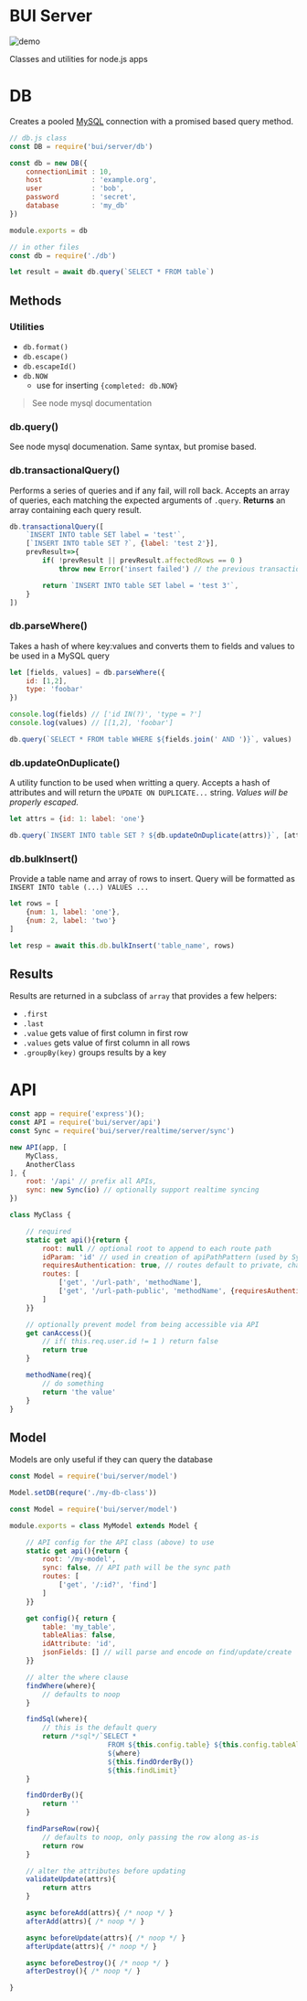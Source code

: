 BUI Server
==================

![demo](https://img.shields.io/badge/Status-In_Development-blue)

Classes and utilities for node.js apps

# DB
Creates a pooled [MySQL](https://www.npmjs.com/package/mysql) connection with
a promised based query method.

```js
// db.js class
const DB = require('bui/server/db')

const db = new DB({
    connectionLimit : 10,
    host            : 'example.org',
    user            : 'bob',
    password        : 'secret',
    database        : 'my_db'
})

module.exports = db

// in other files
const db = require('./db')

let result = await db.query(`SELECT * FROM table`)
```

## Methods

### Utilities
- `db.format()`
- `db.escape()`
- `db.escapeId()`
- `db.NOW`
    - use for inserting `{completed: db.NOW}`

> See node mysql documentation

### db.query()
See node mysql documenation. Same syntax, but promise based.

### db.transactionalQuery()
Performs a series of queries and if any fail, will roll back. Accepts an array of queries, each matching the expected arguments of `.query`. **Returns** an array containing each query result.

```js
db.transactionalQuery([
    `INSERT INTO table SET label = 'test'`,
    [`INSERT INTO table SET ?`, {label: 'test 2'}],
    prevResult=>{
        if( !prevResult || prevResult.affectedRows == 0 )
            throw new Error('insert failed') // the previous transactions will roll back

        return `INSERT INTO table SET label = 'test 3'`,
    }
])
```

### db.parseWhere()
Takes a hash of where key:values and converts them to fields and values to be used in a MySQL query

```js
let [fields, values] = db.parseWhere({
    id: [1,2],
    type: 'foobar'
})

console.log(fields) // ['id IN(?)', 'type = ?']
console.log(values) // [[1,2], 'foobar']

db.query(`SELECT * FROM table WHERE ${fields.join(' AND ')}`, values)
```

### db.updateOnDuplicate()
A utility function to be used when writting a query. Accepts a hash of attributes and will return the `UPDATE ON DUPLICATE...` string. *Values will be properly escaped.*

```js
let attrs = {id: 1: label: 'one'}

db.query(`INSERT INTO table SET ? ${db.updateOnDuplicate(attrs)}`, [attrs])

```

### db.bulkInsert()
Provide a table name and array of rows to insert. Query will be formatted as `INSERT INTO table (...) VALUES ...`

```js
let rows = [
    {num: 1, label: 'one'},
    {num: 2, label: 'two'}
]

let resp = await this.db.bulkInsert('table_name', rows)
```

## Results
Results are returned in a subclass of `array` that provides a few helpers:

- `.first`
- `.last`
- `.value` gets value of first column in first row
- `.values` gets value of first column in all rows
- `.groupBy(key)` groups results by a key

# API

```js
const app = require('express')();
const API = require('bui/server/api')
const Sync = require('bui/server/realtime/server/sync')

new API(app, [
    MyClass,
    AnotherClass
], {
    root: '/api' // prefix all APIs,
    sync: new Sync(io) // optionally support realtime syncing
})

class MyClass {

    // required
    static get api(){return {
        root: null // optional root to append to each route path
        idParam: 'id' // used in creation of apiPathPattern (used by Sync)
        requiresAuthentication: true, // routes default to private, change to make all public
        routes: [
            ['get', '/url-path', 'methodName'],
            ['get', '/url-path-public', 'methodName', {requiresAuthentication:false}]
        ]
    }}

    // optionally prevent model from being accessible via API
    get canAccess(){ 
        // if( this.req.user.id != 1 ) return false
        return true
    }

    methodName(req){
        // do something
        return 'the value'
    }
}
```

## Model

Models are only useful if they can query the database

```js
const Model = require('bui/server/model')

Model.setDB(requre('./my-db-class'))
```

```js
const Model = require('bui/server/model')

module.exports = class MyModel extends Model {

    // API config for the API class (above) to use
    static get api(){return {
        root: '/my-model',
        sync: false, // API path will be the sync path
        routes: [
            ['get', '/:id?', 'find']
        ]
    }}

    get config(){ return {
        table: 'my_table',
        tableAlias: false,
        idAttribute: 'id',
        jsonFields: [] // will parse and encode on find/update/create
    }}

    // alter the where clause
    findWhere(where){
        // defaults to noop
    }

    findSql(where){
        // this is the default query
        return /*sql*/`SELECT * 
                        FROM ${this.config.table} ${this.config.tableAlias||''}
                        ${where}
                        ${this.findOrderBy()}
                        ${this.findLimit}`
    }

    findOrderBy(){
        return ''
    }

    findParseRow(row){
        // defaults to noop, only passing the row along as-is
        return row
    }

    // alter the attributes before updating
    validateUpdate(attrs){
        return attrs
    }

    async beforeAdd(attrs){ /* noop */ }
    afterAdd(attrs){ /* noop */ }

    async beforeUpdate(attrs){ /* noop */ }
    afterUpdate(attrs){ /* noop */ }

    async beforeDestroy(){ /* noop */ }
    afterDestroy(){ /* noop */ }

}
```